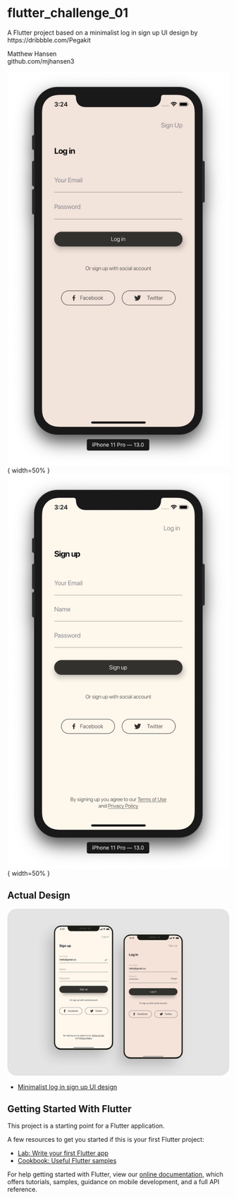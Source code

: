 # flutter_challenge_01

A Flutter project based on a minimalist log in sign up UI design by https:&#x2F;&#x2F;dribbble.com&#x2F;Pegakit

Matthew Hansen  
github.com/mjhansen3

![Log in screen](https://github.com/mjhansen3/flutter_challenge_01/blob/master/screenshots/login.png){ width=50% } &nbsp;&nbsp;&nbsp;&nbsp;&nbsp;&nbsp;&nbsp;&nbsp;&nbsp;&nbsp;&nbsp;&nbsp;&nbsp;&nbsp;&nbsp; ![Sign up screen](https://github.com/mjhansen3/flutter_challenge_01/blob/master/screenshots/signup.png){ width=50% }

## Actual Design

![Design Image](https://github.com/mjhansen3/flutter_challenge_01/blob/master/screenshots/actual_image.png)
- [Minimalist log in sign up UI design](https://dribbble.com/shots/6973075-Minimalist-log-in-sign-up-UI-design)

## Getting Started With Flutter

This project is a starting point for a Flutter application.

A few resources to get you started if this is your first Flutter project:

- [Lab: Write your first Flutter app](https://flutter.dev/docs/get-started/codelab)
- [Cookbook: Useful Flutter samples](https://flutter.dev/docs/cookbook)

For help getting started with Flutter, view our
[online documentation](https://flutter.dev/docs), which offers tutorials,
samples, guidance on mobile development, and a full API reference.
